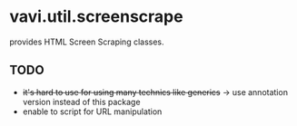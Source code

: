 # vavi.util.screenscrape

provides HTML Screen Scraping classes.

## TODO

 * ~~it's hard to use for using many technics like generics~~ → use annotation version instead of this package
 * enable to script for URL manipulation
